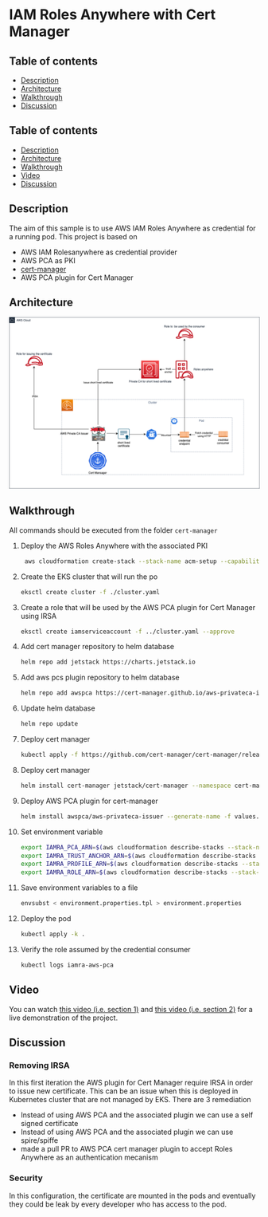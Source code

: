 # IAM Roles Anywhere with Cert Manager

## Table of contents
* [Description](#description)
* [Architecture](#architecture)
* [Walkthrough](#walkthrough)
* [Discussion](#discussion)

## Table of contents
* [Description](#description)
* [Architecture](#architecture)
* [Walkthrough](#walkthrough)
* [Video](#video)
* [Discussion](#discussion)

## Description
The  aim of this sample is to use AWS IAM Roles Anywhere  as credential for a running pod. This project is based on 
* AWS IAM Rolesanywhere as credential provider
* AWS PCA as PKI
* [cert-manager](https://cert-manager.io/)
* AWS PCA plugin for Cert Manager


## Architecture
![](./cert-manager-aws-pca.png)
## Walkthrough
All commands  should be executed from the folder `cert-manager`

1. Deploy the AWS Roles Anywhere with the associated PKI
    ```bash
     aws cloudformation create-stack --stack-name acm-setup --capabilities  CAPABILITY_IAM --template-body file://rolesanywhere-setup.yaml
    ```

2. Create the EKS cluster that will run the po
    ```bash
    eksctl create cluster -f ./cluster.yaml 
    ```

3. Create a role that will be used by the AWS PCA plugin for Cert Manager using IRSA
    ```bash
    eksctl create iamserviceaccount -f ../cluster.yaml --approve
    ```

4. Add cert manager repository  to helm database
    ```bash
    helm repo add jetstack https://charts.jetstack.io
    ```

5. Add aws pcs plugin repository  to helm database
    ```bash
    helm repo add awspca https://cert-manager.github.io/aws-privateca-issuer
    ```

6. Update helm database
    ```bash
    helm repo update
    ```

7. Deploy cert manager
    ```bash
    kubectl apply -f https://github.com/cert-manager/cert-manager/releases/download/v1.12.0/cert-manager.crds.yaml
    ```

8. Deploy cert manager
    ```bash
    helm install cert-manager jetstack/cert-manager --namespace cert-manager --create-namespace --version v1.12.0
    ```

9. Deploy AWS PCA plugin for cert-manager
    ```bash
    helm install awspca/aws-privateca-issuer --generate-name -f values.yaml
    ```

10. Set  environment variable
    ```bash
    export IAMRA_PCA_ARN=$(aws cloudformation describe-stacks --stack-name acm-setup --query 'Stacks[0].Outputs[?OutputKey==`ShortTermCAArn`] | [0].OutputValue' --output text)
    export IAMRA_TRUST_ANCHOR_ARN=$(aws cloudformation describe-stacks --stack-name acm-setup --query 'Stacks[0].Outputs[?OutputKey==`TrustAnchorArn`] | [0].OutputValue' --output text)
    export IAMRA_PROFILE_ARN=$(aws cloudformation describe-stacks --stack-name acm-setup --query 'Stacks[0].Outputs[?OutputKey==`ProfileCAArn`] | [0].OutputValue' --output text)
    export IAMRA_ROLE_ARN=$(aws cloudformation describe-stacks --stack-name acm-setup --query 'Stacks[0].Outputs[?OutputKey==`RoleArn`] | [0].OutputValue' --output text)
    ```

11. Save environment variables to a file
    ```bash
    envsubst < environment.properties.tpl > environment.properties
    ```

12. Deploy the pod
    ```bash
    kubectl apply -k .
    ```
    
13. Verify the role assumed by the credential consumer
    ```bash
    kubectl logs iamra-aws-pca 
    ```

## Video
You can watch [this video (i.e. section 1)](../cert-manager-self-managed-ca/iamra-section1.mp4) and [this video (i.e. section 2)](./iamra-section2.mp4) for a live demonstration of the project.
    
## Discussion
### Removing IRSA
In this first iteration the AWS plugin for Cert Manager require IRSA in order to issue new certificate. This can be an issue when this is deployed in Kubernetes cluster that are not managed by EKS.  There are 3 remediation
* Instead of using AWS PCA and the associated plugin we can use a self signed certificate
* Instead of using AWS PCA and the associated plugin we can use spire/spiffe
* made a pull PR to AWS PCA  cert manager plugin to accept Roles Anywhere as an authentication mecanism
### Security
In this configuration, the certificate are mounted in the pods and eventually they could be leak by every developer who has access to the pod.


